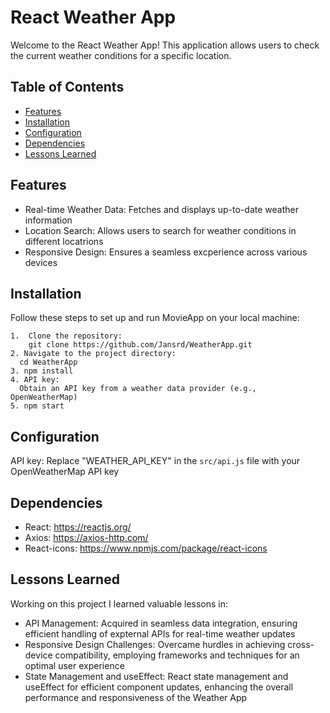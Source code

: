 # React Weather App

Welcome to the React Weather App! This application allows users to check the current weather conditions for a specific location.

## Table of Contents
- [Features](#features)
- [Installation](#installation)
- [Configuration](#configuration)
- [Dependencies](#dependencies)
- [Lessons Learned](#lessonslearned)

## Features

- Real-time Weather Data: Fetches and displays up-to-date weather information
- Location Search: Allows users to search for weather conditions in different locatrions
- Responsive Design: Ensures a seamless excperience across various devices
  

## Installation 

  Follow these steps to set up and run MovieApp on your local machine:
  
    1.  Clone the repository:
        git clone https://github.com/Jansrd/WeatherApp.git
    2. Navigate to the project directory:
      cd WeatherApp
    3. npm install
    4. API key:
      Obtain an API key from a weather data provider (e.g., OpenWeatherMap)
    5. npm start
   

## Configuration

API key: Replace "WEATHER_API_KEY" in the `src/api.js` file with your OpenWeatherMap API key


## Dependencies

- React: https://reactjs.org/
- Axios: https://axios-http.com/
- React-icons: https://www.npmjs.com/package/react-icons
  

## Lessons Learned
Working on this project I learned valuable lessons in:
-  API Management: Acquired in seamless data integration, ensuring efficient handling of expternal APIs for real-time weather updates
-  Responsive Design Challenges: Overcame hurdles in achieving cross-device compatibility, employing frameworks and techniques for an optimal user experience
-  State Management and useEffect: React state management and useEffect for efficient component updates, enhancing the overall performance and responsiveness of the Weather App
